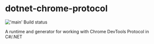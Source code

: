 # dotnet-chrome-protocol

!['main' Build status](../../actions/workflows/build.yml/badge.svg?branch=main)


A runtime and generator for working with Chrome DevTools Protocol in C#/.NET